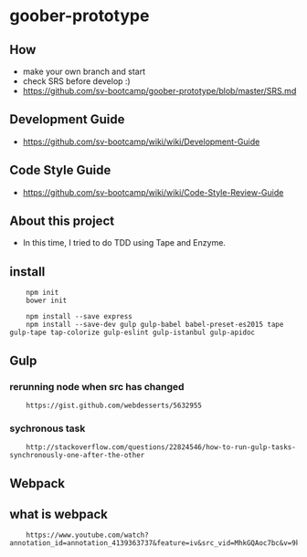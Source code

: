 # goober-prototype

## How
- make your own branch and start
- check SRS before develop :)
- https://github.com/sv-bootcamp/goober-prototype/blob/master/SRS.md

## Development Guide
- https://github.com/sv-bootcamp/wiki/wiki/Development-Guide

## Code Style Guide
- https://github.com/sv-bootcamp/wiki/wiki/Code-Style-Review-Guide

## About this project
- In this time, I tried to do TDD using Tape and Enzyme.

## install

		npm init
		bower init

		npm install --save express
		npm install --save-dev gulp gulp-babel babel-preset-es2015 tape gulp-tape tap-colorize gulp-eslint gulp-istanbul gulp-apidoc


## Gulp

### rerunning node when src has changed
		https://gist.github.com/webdesserts/5632955

### sychronous task
		http://stackoverflow.com/questions/22824546/how-to-run-gulp-tasks-synchronously-one-after-the-other

## Webpack

## what is webpack
		https://www.youtube.com/watch?annotation_id=annotation_4139363737&feature=iv&src_vid=MhkGQAoc7bc&v=9kJVYpOqcVU


